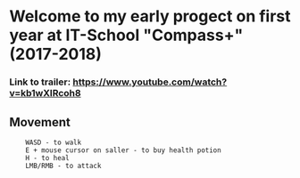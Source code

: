 # Welcome to my early progect on first year at IT-School "Compass+" (2017-2018)

### Link to trailer: https://www.youtube.com/watch?v=kb1wXIRcoh8

## Movement
        WASD - to walk
        E + mouse cursor on saller - to buy health potion
        H - to heal
        LMB/RMB - to attack
